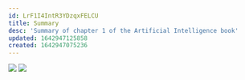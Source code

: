 ```yaml
---
id: LrF1I4IntR3YDzqxFELCU
title: Summary
desc: 'Summary of chapter 1 of the Artificial Intelligence book'
updated: 1642947125858
created: 1642947075236
---
```

![](/assets/images/2022-01-23-15-11-50.png)
![](/assets/images/2022-01-23-15-12-04.png)
